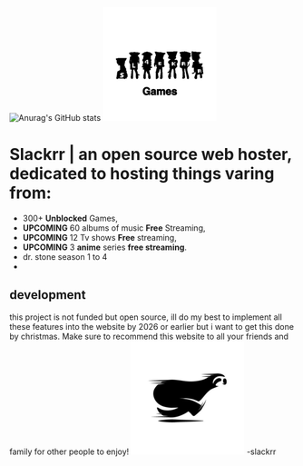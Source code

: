 ![Anurag's GitHub stats](https://github-readme-stats.vercel.app/api?username=ublockedslackrr&show_icons=true&theme=dracula)
[![games logo](https://github.com/ublockedslackrr/ublockedslackrr/blob/main/1.png?raw=true)](https://ublockedslackrr.github.io/Games.html)

# Slackrr | an open source web hoster, dedicated to hosting things varing from:
- 300+ **Unblocked** Games,
- **UPCOMING** 60 albums of music **Free** Streaming,
- **UPCOMING** 12 Tv shows **Free** streaming,
- **UPCOMING** 3 **anime** series **free streaming**.
- dr. stone season 1 to 4
- 
## development
this project is not funded but open source, ill do my best to implement all these features into the website by 2026 or earlier but i want to get this done by christmas. Make sure to recommend this website to all your friends and family for other people to enjoy!
[![slackrr logo](https://github.com/ublockedslackrr/ublockedslackrr/blob/main/2.png?raw=true)](https://ublockedslackrr.github.io./index.html)
-slackrr
